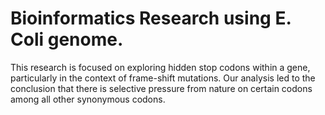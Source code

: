 # Bioinformatics Research using E. Coli genome.
This research is focused on exploring hidden stop codons within a gene, particularly in the context of frame-shift mutations. Our analysis led to the conclusion that there is selective pressure from nature on certain codons among all other synonymous codons.
